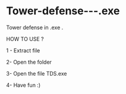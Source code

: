 # Tower-defense---.exe
Tower defense in .exe .

HOW TO USE ?

1 - Extract file 




2- Open the folder




3- Open the file TDS.exe

4- Have fun :)

